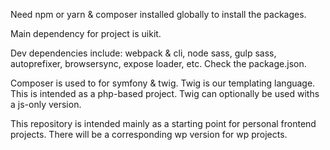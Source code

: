 Need npm or yarn & composer installed globally to install the packages.

Main dependency for project is uikit.

Dev dependencies include: webpack & cli, node sass, gulp sass, autoprefixer, browsersync, expose loader, etc. Check the package.json.

Composer is used to for symfony & twig. Twig is our templating language. This is intended as a php-based project. Twig can optionally be used withs a js-only version.

This repository is intended mainly as a starting point for personal frontend projects. There will be a corresponding wp version for wp projects.


